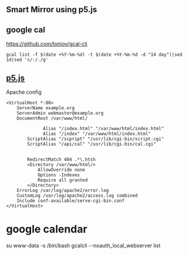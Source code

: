 ## Smart Mirror using p5.js


## google cal

https://github.com/toniov/gcal-cli

```
gcal list -f $(date +%Y-%m-%d) -t $(date +%Y-%m-%d -d "14 day")|sed 1d|sed 's/-/./g'
```

## [p5.js](https://github.com/processing/p5.js)


Apache config

```
<VirtualHost *:80>
	ServerName example.org
	ServerAdmin webmaster@example.org
	DocumentRoot /var/www/html/
 
              Alias "/index.html" "/var/www/html/index.html"
              Alias "/index" "/var/www/html/index.html"
        ScriptAlias "/scpript" "/usr/lib/cgi-bin/script.cgi"
        ScriptAlias "/api/cal" "/usr/lib/cgi-bin/cal.cgi"
        

        RedirectMatch 404 .*\.htsh
        <Directory /var/www/html/>
            AllowOverride none
            Options -Indexes
            Require all granted
        </Directory>
	ErrorLog /var/log/apache2/error.log
	CustomLog /var/log/apache2/access.log combined
	Include conf-available/serve-cgi-bin.conf
</VirtualHost>
```

# google calendar 
su www-data -s /bin/bash
gcalcli --noauth_local_webserver list
